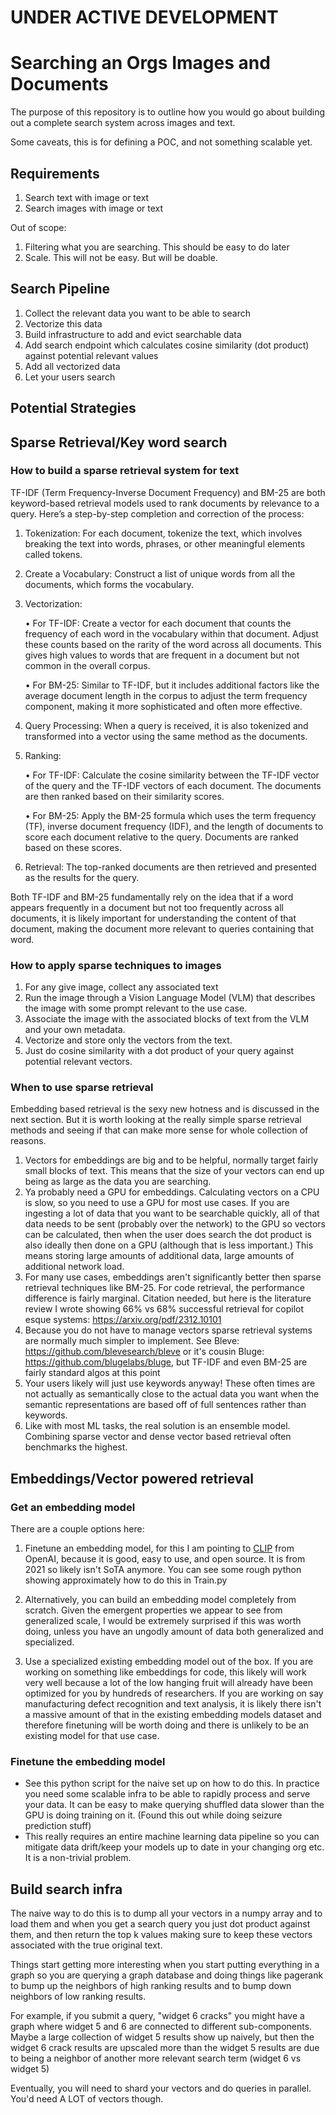 # UNDER ACTIVE DEVELOPMENT

# Searching an Orgs Images and Documents

The purpose of this repository is to outline how you would go about building out a complete search system across images and text.

Some caveats, this is for defining a POC, and not something scalable yet.

## Requirements

1. Search text with image or text
2. Search images with image or text

Out of scope:

1. Filtering what you are searching. This should be easy to do later
2. Scale. This will not be easy. But will be doable.

## Search Pipeline

1. Collect the relevant data you want to be able to search
2. Vectorize this data
3. Build infrastructure to add and evict searchable data
4. Add search endpoint which calculates cosine similarity (dot product) against potential relevant values
5. Add all vectorized data
6. Let your users search

## Potential Strategies

## Sparse Retrieval/Key word search

### How to build a sparse retrieval system for text

TF-IDF (Term Frequency-Inverse Document Frequency) and BM-25 are both keyword-based retrieval models used to rank documents by relevance to a query. Here’s a step-by-step completion and correction of the process:

1. Tokenization: For each document, tokenize the text, which involves breaking the text into words, phrases, or other meaningful elements called tokens.
2. Create a Vocabulary: Construct a list of unique words from all the documents, which forms the vocabulary.
3. Vectorization:

   • For TF-IDF: Create a vector for each document that counts the frequency of each word in the vocabulary within that document. Adjust these counts based on the rarity of the word across all documents. This gives high values to words that are frequent in a document but not common in the overall corpus.

   • For BM-25: Similar to TF-IDF, but it includes additional factors like the average document length in the corpus to adjust the term frequency component, making it more sophisticated and often more effective.

4. Query Processing: When a query is received, it is also tokenized and transformed into a vector using the same method as the documents.
5. Ranking:

   • For TF-IDF: Calculate the cosine similarity between the TF-IDF vector of the query and the TF-IDF vectors of each document. The documents are then ranked based on their similarity scores.

   • For BM-25: Apply the BM-25 formula which uses the term frequency (TF), inverse document frequency (IDF), and the length of documents to score each document relative to the query. Documents are ranked based on these scores.

6. Retrieval: The top-ranked documents are then retrieved and presented as the results for the query.

Both TF-IDF and BM-25 fundamentally rely on the idea that if a word appears frequently in a document but not too frequently across all documents, it is likely important for understanding the content of that document, making the document more relevant to queries containing that word.

### How to apply sparse techniques to images

1. For any give image, collect any associated text
2. Run the image through a Vision Language Model (VLM) that describes the image with some prompt relevant to the use case.
3. Associate the image with the associated blocks of text from the VLM and your own metadata.
4. Vectorize and store only the vectors from the text.
5. Just do cosine similarity with a dot product of your query against potential relevant vectors.

### When to use sparse retrieval

Embedding based retrieval is the sexy new hotness and is discussed in the next section. But it is worth looking at the really simple sparse retrieval methods and seeing if that can make more sense for whole collection of reasons.

1. Vectors for embeddings are big and to be helpful, normally target fairly small blocks of text. This means that the size of your vectors can end up being as large as the data you are searching.
2. Ya probably need a GPU for embeddings. Calculating vectors on a CPU is slow, so you need to use a GPU for most use cases. If you are ingesting a lot of data that you want to be searchable quickly, all of that data needs to be sent (probably over the network) to the GPU so vectors can be calculated, then when the user does search the dot product is also ideally then done on a GPU (although that is less important.) This means storing large amounts of additional data, large amounts of additional network load.
3. For many use cases, embeddings aren't significantly better then sparse retrieval techniques like BM-25. For code retrieval, the performance difference is fairly marginal. Citation needed, but here is the literature review I wrote showing 66% vs 68% successful retrieval for copilot esque systems: https://arxiv.org/pdf/2312.10101
4. Because you do not have to manage vectors sparse retrieval systems are normally much simpler to implement. See Bleve: https://github.com/blevesearch/bleve or it's cousin Bluge: https://github.com/blugelabs/bluge, but TF-IDF and even BM-25 are fairly standard algos at this point
5. Your users likely will just use keywords anyway! These often times are not actually as semantically close to the actual data you want when the semantic representations are based off of full sentences rather than keywords.
6. Like with most ML tasks, the real solution is an ensemble model. Combining sparse vector and dense vector based retrieval often benchmarks the highest.

## Embeddings/Vector powered retrieval

### Get an embedding model

There are a couple options here:

1. Finetune an embedding model, for this I am pointing to [CLIP](https://github.com/openai/CLIP) from OpenAI, because it is good, easy to use, and open source. It is from 2021 so likely isn't SoTA anymore. You can see some rough python showing approximately how to do this in Train.py

2. Alternatively, you can build an embedding model completely from scratch. Given the emergent properties we appear to see from generalized scale, I would be extremely surprised if this was worth doing, unless you have an ungodly amount of data both generalized and specialized.

3. Use a specialized existing embedding model out of the box. If you are working on something like embeddings for code, this likely will work very well because a lot of the low hanging fruit will already have been optimized for you by hundreds of researchers. If you are working on say manufacturing defect recognition and text analysis, it is likely there isn't a massive amount of that in the existing embedding models dataset and therefore finetuning will be worth doing and there is unlikely to be an existing model for that use case.

### Finetune the embedding model

- See this python script for the naive set up on how to do this. In practice you need some scalable infra to be able to rapidly process and serve your data. It can be easy to make querying shuffled data slower than the GPU is doing training on it. (Found this out while doing seizure prediction stuff)
- This really requires an entire machine learning data pipeline so you can mitigate data drift/keep your models up to date in your changing org etc. It is a non-trivial problem.

## Build search infra

The naive way to do this is to dump all your vectors in a numpy array and to load them and when you get a search query you just dot product against them, and then return the top k values making sure to keep these vectors associated with the true original text.

Things start getting more interesting when you start putting everything in a graph so you are querying a graph database and doing things like pagerank to bump up the neighbors of high ranking results and to bump down neighbors of low ranking results.

For example, if you submit a query, "widget 6 cracks" you might have a graph where widget 5 and 6 are connected to different sub-components. Maybe a large collection of widget 5 results show up naively, but then the widget 6 crack results are upscaled more than the widget 5 results are due to being a neighbor of another more relevant search term (widget 6 vs widget 5)

Eventually, you will need to shard your vectors and do queries in parallel. You'd need A LOT of vectors though.
